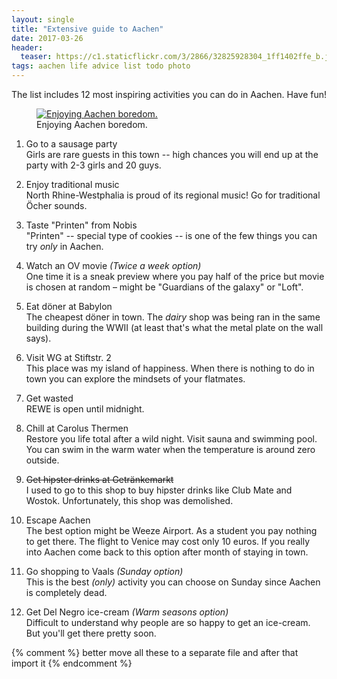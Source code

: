 ```yaml
---
layout: single
title: "Extensive guide to Aachen"
date: 2017-03-26
header:
  teaser: https://c1.staticflickr.com/3/2866/32825928304_1ff1402ffe_b.jpg
tags: aachen life advice list todo photo
---
```


The list includes 12 most inspiring activities you can do in Aachen. Have fun!

<figure>
  <a href="https://c1.staticflickr.com/3/2866/32825928304_1ff1402ffe_b.jpg"><img src="https://c1.staticflickr.com/3/2866/32825928304_1ff1402ffe_b.jpg" alt="Enjoying Aachen boredom."></a>
  <figcaption>Enjoying Aachen boredom.</figcaption>
</figure>

1. Go to a sausage party  
   Girls are rare guests in this town -- high chances you will end up at the party with 2-3 girls and 20 guys.

2. Enjoy traditional music  
   North Rhine-Westphalia is proud of its regional music! Go for traditional Öcher sounds.

3. Taste "Printen" from Nobis  
   "Printen" -- special type of cookies -- is one of the few things you can try _only_ in Aachen.

4. Watch an OV movie *(Twice a week option)*  
   One time it is a sneak preview where you pay half of the price but movie is chosen at random – might be "Guardians of the galaxy" or "Loft".

5. Eat döner at Babylon  
   The cheapest döner in town. The *dairy* shop was being ran in the same building during the WWII (at least that's what the metal plate on the wall says).

6. Visit WG at Stiftstr. 2  
   This place was my island of happiness. When there is nothing to do in town you can explore the mindsets of your flatmates.

7. Get wasted  
   REWE is open until midnight.

8. Chill at Carolus Thermen  
   Restore you life total after a wild night. Visit sauna and swimming pool. You can swim in the warm water when the temperature is around zero outside.

9. ~~Get hipster drinks at Getränkemarkt~~  
   I used to go to this shop to buy hipster drinks like Club Mate and Wostok. Unfortunately, this shop was demolished.

10. Escape Aachen  
   The best option might be Weeze Airport. As a student you pay nothing to get there. The flight to Venice may cost only 10 euros. If you really into Aachen come back to this option after month of staying in town.

11. Go shopping to Vaals *(Sunday option)*  
   This is the best _(only)_ activity you can choose on Sunday since Aachen is completely dead.

12. Get Del Negro ice-cream *(Warm seasons option)*  
   Difficult to understand why people are so happy to get an ice-cream. But you'll get there pretty soon.

{% comment %} better move all these to a separate file and after that import it {% endcomment %}
<div id="aachen_to_go" class="map leaflet-container" style="height: 500px; position:relative;" ></div>

<style>
  .leaflet-control-container .leaflet-routing-container-hide {
    display: none;
    }
</style>

<script>
window.onload = function() {
  var map = L.map('aachen_to_go').setView([50.7753, 6.0839], 14);
  L.tileLayer('http://{s}.tiles.mapbox.com/v3/jamesg87.goac2bf1/{z}/{x}/{y}.png', {attribution: 'Map data &copy; <a href="http://openstreetmap.org">OpenStreetMap</a> contributors, <a href="http://creativecommons.org/licenses/by-sa/2.0/">CC-BY-SA</a>, Imagery © <a href="http://mapbox.com">Mapbox</a>', maxZoom: 18}).addTo(map);

  var weeze_route = L.Routing.control({
    waypoints: [
      L.latLng(50.767744, 6.091415),
      L.latLng(51.599736, 6.150577)
    ],
    addWaypoints: false,
    draggableWaypoints: false
  }).addTo(map);

  weeze_route.hide();

  var vaals_route = L.Routing.control({
    waypoints: [
      L.latLng(50.767744, 6.091415),
      L.latLng(50.772569, 6.021055)
    ],
    addWaypoints: false,
    draggableWaypoints: false,
    lineOptions: {
      styles: [{color: 'orange'}]
    }
  }).addTo(map);

  vaals_route.hide();

  var weeze = L.marker([51.599736, 6.150577]).addTo(map).bindPopup('Weeze Airport');
  var babylon = L.marker([50.775345, 6.075250]).addTo(map).bindPopup('Babylon');
  var albert_heijn = L.marker([50.772569, 6.021055]).addTo(map).bindPopup('Albert Heijn');
  var wg = L.marker([50.775494, 6.092676]).addTo(map).bindPopup('WG');
  var getrankemarkt = L.marker([50.769710, 6.081985]).addTo(map).bindPopup('Durstlöscher');
  var thermen = L.marker([50.783031, 6.096977]).addTo(map).bindPopup('Carolus Thermen');
  var del_negro = L.marker([50.772430, 6.077392]).addTo(map).bindPopup('Del Negro');
  var nobis_1 = L.marker([50.775620, 6.084301]).addTo(map).bindPopup('Nobis Printen');
  var nobis_2 = L.marker([50.774554, 6.084918]).addTo(map).bindPopup('Nobis Printen');
  var cinema = L.marker([50.770677, 6.085180]).addTo(map).bindPopup('Eden Palast');
  var music = L.marker([50.775490, 6.09202]).addTo(map).bindPopup('Traditional Music');
  var hbf = L.marker([50.767744, 6.091415]).addTo(map).bindPopup('Main Train Station');
  var rewe = L.marker([50.771499, 6.085892]).addTo(map).bindPopup('REWE');
}
</script>
